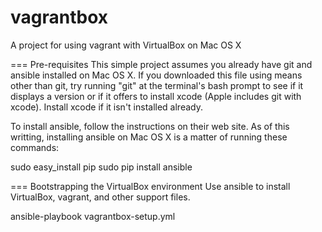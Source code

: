 # vagrantbox
A project for using vagrant with VirtualBox on Mac OS X

=== Pre-requisites
This simple project assumes you already have git and ansible installed on
Mac OS X.  If you downloaded this file using means other than git, try running
"git" at the terminal's bash prompt to see if it displays a version or if it
offers to install xcode (Apple includes git with xcode).  Install xcode if it
isn't installed already.

To install ansible, follow the instructions on their web site.  As of this
writting, installing ansible on Mac OS X is a matter of running these commands:

  sudo easy_install pip
  sudo pip install ansible

=== Bootstrapping the VirtualBox environment
Use ansible to install VirtualBox, vagrant, and other support files.

  ansible-playbook vagrantbox-setup.yml
